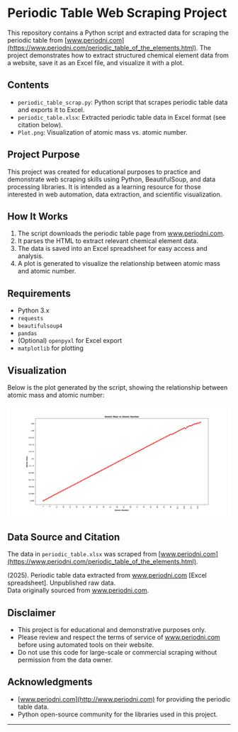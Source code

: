 # Periodic Table Web Scraping Project

This repository contains a Python script and extracted data for scraping the periodic table from [www.periodni.com](https://www.periodni.com/periodic_table_of_the_elements.html). The project demonstrates how to extract structured chemical element data from a website, save it as an Excel file, and visualize it with a plot.

## Contents

- `periodic_table_scrap.py`: Python script that scrapes periodic table data and exports it to Excel.
- `periodic_table.xlsx`: Extracted periodic table data in Excel format (see citation below).
- `Plot.png`: Visualization of atomic mass vs. atomic number.

## Project Purpose

This project was created for educational purposes to practice and demonstrate web scraping skills using Python, BeautifulSoup, and data processing libraries. It is intended as a learning resource for those interested in web automation, data extraction, and scientific visualization.

## How It Works

1. The script downloads the periodic table page from www.periodni.com.
2. It parses the HTML to extract relevant chemical element data.
3. The data is saved into an Excel spreadsheet for easy access and analysis.
4. A plot is generated to visualize the relationship between atomic mass and atomic number.

## Requirements

- Python 3.x
- `requests`
- `beautifulsoup4`
- `pandas`
- (Optional) `openpyxl` for Excel export
- `matplotlib` for plotting

## Visualization

Below is the plot generated by the script, showing the relationship between atomic mass and atomic number:

![Atomic Mass vs Atomic Number](Plot.png)

## Data Source and Citation

The data in `periodic_table.xlsx` was scraped from [www.periodni.com](https://www.periodni.com/periodic_table_of_the_elements.html). 

(2025). Periodic table data extracted from www.periodni.com [Excel spreadsheet]. Unpublished raw data.  
Data originally sourced from www.periodni.com.

## Disclaimer

- This project is for educational and demonstrative purposes only.
- Please review and respect the terms of service of www.periodni.com before using automated tools on their website.
- Do not use this code for large-scale or commercial scraping without permission from the data owner.

## Acknowledgments

- [www.periodni.com](http://www.periodni.com) for providing the periodic table data.
- Python open-source community for the libraries used in this project.

---
